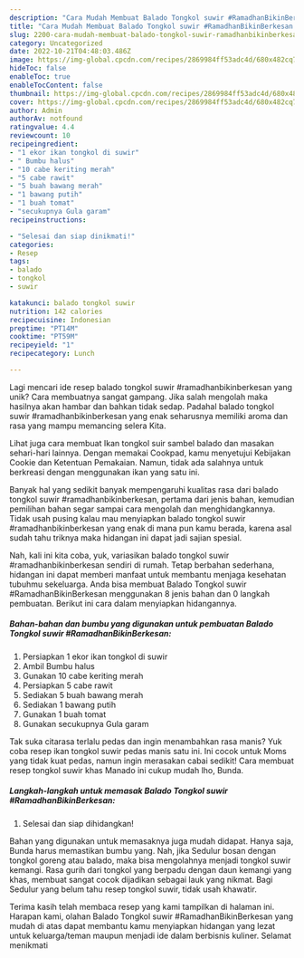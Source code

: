 ```yaml
---
description: "Cara Mudah Membuat Balado Tongkol suwir #RamadhanBikinBerkesan yang Mantap"
title: "Cara Mudah Membuat Balado Tongkol suwir #RamadhanBikinBerkesan yang Mantap"
slug: 2200-cara-mudah-membuat-balado-tongkol-suwir-ramadhanbikinberkesan-yang-mantap
category: Uncategorized
date: 2022-10-21T04:48:03.486Z
image: https://img-global.cpcdn.com/recipes/2869984ff53adc4d/680x482cq70/balado-tongkol-suwir-ramadhanbikinberkesan-foto-resep-utama.jpg
hideToc: false
enableToc: true
enableTocContent: false
thumbnail: https://img-global.cpcdn.com/recipes/2869984ff53adc4d/680x482cq70/balado-tongkol-suwir-ramadhanbikinberkesan-foto-resep-utama.jpg
cover: https://img-global.cpcdn.com/recipes/2869984ff53adc4d/680x482cq70/balado-tongkol-suwir-ramadhanbikinberkesan-foto-resep-utama.jpg
author: Admin
authorAv: notfound
ratingvalue: 4.4
reviewcount: 10
recipeingredient:
- "1 ekor ikan tongkol di suwir"
- " Bumbu halus"
- "10 cabe keriting merah"
- "5 cabe rawit"
- "5 buah bawang merah"
- "1 bawang putih"
- "1 buah tomat"
- "secukupnya Gula garam"
recipeinstructions:

- "Selesai dan siap dinikmati!"
categories:
- Resep
tags:
- balado
- tongkol
- suwir

katakunci: balado tongkol suwir 
nutrition: 142 calories
recipecuisine: Indonesian
preptime: "PT14M"
cooktime: "PT59M"
recipeyield: "1"
recipecategory: Lunch

---
```





Lagi mencari ide resep balado tongkol suwir #ramadhanbikinberkesan yang unik? Cara membuatnya sangat gampang. Jika salah mengolah maka hasilnya akan hambar dan bahkan tidak sedap. Padahal balado tongkol suwir #ramadhanbikinberkesan yang enak seharusnya memiliki aroma dan rasa yang mampu memancing selera Kita.





Lihat juga cara membuat Ikan tongkol suir sambel balado dan masakan sehari-hari lainnya. Dengan memakai Cookpad, kamu menyetujui Kebijakan Cookie dan Ketentuan Pemakaian. Namun, tidak ada salahnya untuk berkreasi dengan menggunakan ikan yang satu ini.

Banyak hal yang sedikit banyak mempengaruhi kualitas rasa dari balado tongkol suwir #ramadhanbikinberkesan, pertama dari jenis bahan, kemudian pemilihan bahan segar sampai cara mengolah dan menghidangkannya. Tidak usah pusing kalau mau menyiapkan balado tongkol suwir #ramadhanbikinberkesan yang enak di mana pun kamu berada, karena asal sudah tahu triknya maka hidangan ini dapat jadi sajian spesial.






Nah, kali ini kita coba, yuk, variasikan balado tongkol suwir #ramadhanbikinberkesan sendiri di rumah. Tetap berbahan sederhana, hidangan ini dapat memberi manfaat untuk membantu menjaga kesehatan tubuhmu sekeluarga. Anda bisa membuat Balado Tongkol suwir #RamadhanBikinBerkesan menggunakan 8 jenis bahan dan 0 langkah pembuatan. Berikut ini cara dalam menyiapkan hidangannya.

<!--inarticleads1-->

##### Bahan-bahan dan bumbu yang digunakan untuk pembuatan Balado Tongkol suwir #RamadhanBikinBerkesan:

1. Persiapkan 1 ekor ikan tongkol di suwir
1. Ambil  Bumbu halus
1. Gunakan 10 cabe keriting merah
1. Persiapkan 5 cabe rawit
1. Sediakan 5 buah bawang merah
1. Sediakan 1 bawang putih
1. Gunakan 1 buah tomat
1. Gunakan secukupnya Gula garam


Tak suka citarasa terlalu pedas dan ingin menambahkan rasa manis? Yuk coba resep ikan tongkol suwir pedas manis satu ini. Ini cocok untuk Moms yang tidak kuat pedas, namun ingin merasakan cabai sedikit! Cara membuat resep tongkol suwir khas Manado ini cukup mudah lho, Bunda. 

<!--inarticleads2-->

##### Langkah-langkah untuk memasak Balado Tongkol suwir #RamadhanBikinBerkesan:


1. Selesai dan siap dihidangkan!

Bahan yang digunakan untuk memasaknya juga mudah didapat. Hanya saja, Bunda harus memastikan bumbu yang. Nah, jika Sedulur bosan dengan tongkol goreng atau balado, maka bisa mengolahnya menjadi tongkol suwir kemangi. Rasa gurih dari tongkol yang berpadu dengan daun kemangi yang khas, membuat sangat cocok dijadikan sebagai lauk yang nikmat. Bagi Sedulur yang belum tahu resep tongkol suwir, tidak usah khawatir. 

Terima kasih telah membaca resep yang kami tampilkan di halaman ini. Harapan kami, olahan Balado Tongkol suwir #RamadhanBikinBerkesan yang mudah di atas dapat membantu kamu menyiapkan hidangan yang lezat untuk keluarga/teman maupun menjadi ide dalam berbisnis kuliner. Selamat menikmati
